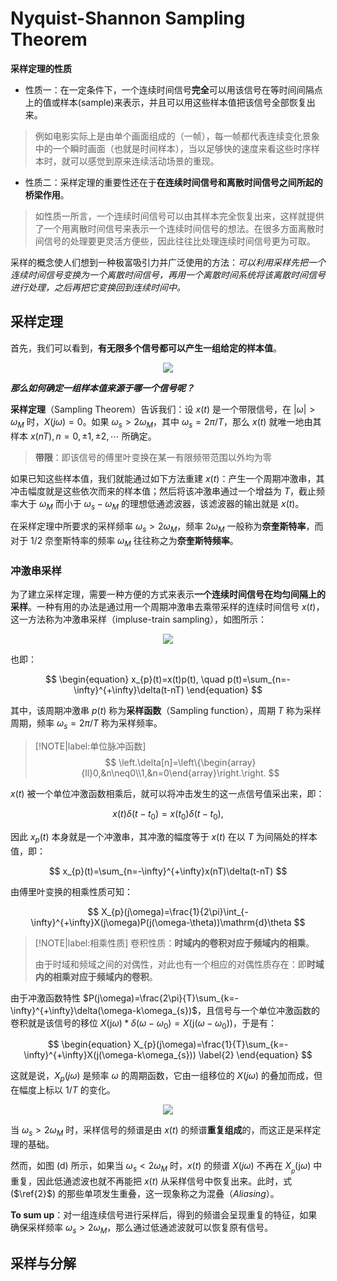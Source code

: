 # Nyquist-Shannon Sampling Theorem

**采样定理的性质**

- 性质一：在一定条件下，一个连续时间信号**完全**可以用该信号在等时间间隔点上的值或样本(sample)来表示，并且可以用这些样本值把该信号全部恢复出来。

> 例如电影实际上是由单个画面组成的（一帧），每一帧都代表连续变化景象中的一个瞬时画面（也就是时间样本），当以足够快的速度来看这些时序样本时，就可以感觉到原来连续活动场景的重现。

- 性质二：采样定理的重要性还在于**在连续时间信号和离散时间信号之间所起的桥梁作用**。

> 如性质一所言，一个连续时间信号可以由其样本完全恢复出来，这样就提供了一个用离散时间信号来表示一个连续时间信号的想法。在很多方面离散时间信号的处理要更灵活方便些，因此往往比处理连续时间信号更为可取。

采样的概念使人们想到一种极富吸引力并广泛使用的方法：*可以利用采样先把一个连续时间信号变换为一个离散时间信号，再用一个离散时间系统将该离散时间信号进行处理，之后再把它变换回到连续时间中。*

## 采样定理

首先，我们可以看到，**有无限多个信号都可以产生一组给定的样本值**。

<div align='center'>

![](image/20231227PP1.png)
</div>

***那么如何确定一组样本值来源于哪一个信号呢？***

**采样定理**（Sampling Theorem）告诉我们：设 $x(t)$ 是一个带限信号，在 $|\omega|>\omega_{M}$ 时，$X(j\omega)=0$。如果 $\omega_{s}>2\omega_{M}$，其中 $\omega_{s}=2\pi/T$，那么 $x(t)$ 就唯一地由其样本 $x\left(nT\right),n=0,\pm1,\pm2,\cdots$ 所确定。

> **带限**：即该信号的傅里叶变换在某一有限频带范围以外均为零

如果已知这些样本值，我们就能通过如下方法重建 $x(t)$：产生一个周期冲激串，其冲击幅度就是这些依次而来的样本值；然后将该冲激串通过一个增益为 $T$，截止频率大于 $\omega_M$ 而小于 $\omega_s-\omega_M$ 的理想低通滤波器，该滤波器的输出就是 $x(t)$。

在采样定理中所要求的采样频率 $\omega_s > 2\omega_M$，频率 $2\omega_M$ 一般称为**奈奎斯特率**，而对于 $1/2$ 奈奎斯特率的频率 $\omega_M$ 往往称之为**奈奎斯特频率**。


### 冲激串采样

为了建立采样定理，需要一种方便的方式来表示**一个连续时间信号在均匀间隔上的采样**。一种有用的办法是通过用一个周期冲激串去乘带采样的连续时间信号 $x(t)$，这一方法称为冲激串采样（impluse-train sampling），如图所示：

<div align='center'>

![](image/20231227PP2.png)
</div>

也即：

$$
\begin{equation}
    x_{p}(t)=x(t)p(t), \quad p(t)=\sum_{n=-\infty}^{+\infty}\delta(t-nT)
\end{equation}
$$

其中，该周期冲激串 $p(t)$ 称为**采样函数**（Sampling function），周期 $T$ 称为采样周期，频率 $\omega_s = 2 \pi /T$ 称为采样频率。

> [!NOTE|label:单位脉冲函数]
$$
\left.\delta[n]=\left\{\begin{array}{ll}0,&n\neq0\\1,&n=0\end{array}\right.\right.
$$
>

$x(t)$ 被一个单位冲激函数相乘后，就可以将冲击发生的这一点信号值采出来，即：

$$
x\left(t\right)\delta\left(t-t_{0}\right)=x\left(t_{0}\right)\delta\left(t-t_{0}\right),
$$

因此 $x_p(t)$ 本身就是一个冲激串，其冲激的幅度等于 $x(t)$ 在以 $T$ 为间隔处的样本值，即：

$$
x_{p}(t)=\sum_{n=-\infty}^{+\infty}x(nT)\delta(t-nT)
$$

由傅里叶变换的相乘性质可知：

$$
X_{p}(j\omega)=\frac{1}{2\pi}\int_{-\infty}^{+\infty}X(j\omega)P(j(\omega-\theta))\mathrm{d}\theta 
$$

> [!NOTE|label:相乘性质]
> 卷积性质：**时域内的卷积对应于频域内的相乘**。
> 
> 由于时域和频域之间的对偶性，对此也有一个相应的对偶性质存在：即**时域内的相乘对应于频域内的卷积**。

由于冲激函数特性 $P(j\omega)=\frac{2\pi}{T}\sum_{k=-\infty}^{+\infty}\delta(\omega-k\omega_{s})$，且信号与一个单位冲激函数的卷积就是该信号的移位 $X(\mathrm{j}\omega)*\delta(\omega-\omega_{0})=X(\mathrm{j}(\omega-\omega_{0}))$，于是有：

$$
\begin{equation}
    X_{p}(j\omega)=\frac{1}{T}\sum_{k=-\infty}^{+\infty}X(j(\omega-k\omega_{s})) \label{2}
\end{equation}
$$

这就是说，$X_{p}(j\omega)$ 是频率 $\omega$ 的周期函数，它由一组移位的 $X(j\omega)$ 的叠加而成，但在幅度上标以 $1/T$ 的变化。

<div align='center'>

![](image/20231228PP1.png)
</div>

当 $\omega_s > 2\omega_M$ 时，采样信号的频谱是由 $x(t)$ 的频谱**重复组成**的，而这正是采样定理的基础。

然而，如图 (d) 所示，如果当 $\omega_s < 2\omega_M$ 时，$x(t)$ 的频谱 $X(j\omega)$ 不再在 $X_{_p}(\mathrm{j}\omega)$ 中重复，因此低通滤波也就不再能把 $x(t)$ 从采样信号中恢复出来。此时，式 ($\ref{2}$) 的那些单项发生重叠，这一现象称之为混叠（*Aliasing*）。

**To sum up**：对一组连续信号进行采样后，得到的频谱会呈现重复的特征，如果确保采样频率 $\omega_s > 2\omega_M$，那么通过低通滤波就可以恢复原有信号。

## 采样与分解








